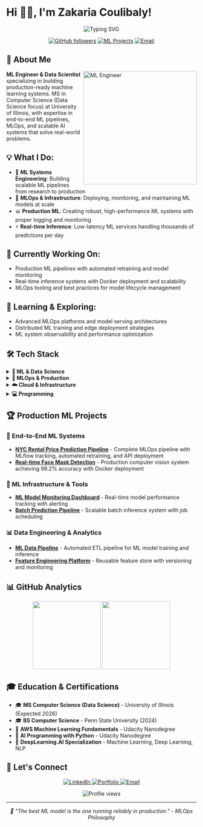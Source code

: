 # Hi 👋🏼, I'm Zakaria Coulibaly!

<div align="center">
  <img src="https://readme-typing-svg.herokuapp.com?font=Fira+Code&pause=1000&color=0A66C2&center=true&vCenter=true&width=435&lines=ML+Engineer;Production+ML+Systems;MLOps+Specialist;AI+Systems+Builder" alt="Typing SVG" />
</div>

<p align="center">
  <a href="https://github.com/levisstrauss"><img src="https://img.shields.io/github/followers/levisstrauss?label=Follow&style=social" alt="GitHub followers"></a>
  <a href="https://github.com/levisstrauss?tab=repositories"><img src="https://img.shields.io/badge/ML_Projects-8+-blue" alt="ML Projects"></a>
  <a href="mailto:zcoulibalyeng@gmail.com"><img src="https://img.shields.io/badge/Email-Contact_Me-red" alt="Email"></a>
</p>

## 🚀 About Me

<img align="right" width="300" height="auto" src="https://miro.medium.com/v2/resize:fit:679/1*zVnWJtyGOX_kUIDm6ccCfQ.gif" alt="ML Engineer"/>

**ML Engineer & Data Scientist** specializing in building production-ready machine learning systems. MS in Computer Science (Data Science focus) at University of Illinois, with expertise in end-to-end ML pipelines, MLOps, and scalable AI systems that solve real-world problems.

## 💡 What I Do:
- 🤖 **ML Systems Engineering**: Building scalable ML pipelines from research to production
- 🔧 **MLOps & Infrastructure**: Deploying, monitoring, and maintaining ML models at scale
- 📊 **Production ML**: Creating robust, high-performance ML systems with proper logging and monitoring
- ⚡ **Real-time Inference**: Low-latency ML services handling thousands of predictions per day

## 🔭 Currently Working On:
- Production ML pipelines with automated retraining and model monitoring
- Real-time inference systems with Docker deployment and scalability
- MLOps tooling and best practices for model lifecycle management

## 🌱 Learning & Exploring:
- Advanced MLOps platforms and model serving architectures
- Distributed ML training and edge deployment strategies
- ML system observability and performance optimization

## 🛠️ Tech Stack

<details>
<summary><b>🤖 ML & Data Science</b></summary>
<br>
<p align="left">
  <img src="https://img.shields.io/badge/PyTorch-EE4C2C?style=for-the-badge&logo=pytorch&logoColor=white" alt="PyTorch"/>
  <img src="https://img.shields.io/badge/TensorFlow-FF6F00?style=for-the-badge&logo=tensorflow&logoColor=white" alt="TensorFlow"/>
  <img src="https://img.shields.io/badge/scikit_learn-F7931E?style=for-the-badge&logo=scikit-learn&logoColor=white" alt="Scikit-Learn"/>
  <img src="https://img.shields.io/badge/Pandas-150458?style=for-the-badge&logo=pandas&logoColor=white" alt="Pandas"/>
  <img src="https://img.shields.io/badge/NumPy-013243?style=for-the-badge&logo=numpy&logoColor=white" alt="NumPy"/>
  <img src="https://img.shields.io/badge/XGBoost-003545?style=for-the-badge" alt="XGBoost"/>
</p>
</details>

<details>
<summary><b>🔧 MLOps & Production</b></summary>
<br>
<p align="left">
  <img src="https://img.shields.io/badge/MLflow-0194E2?style=for-the-badge&logo=mlflow&logoColor=white" alt="MLflow"/>
  <img src="https://img.shields.io/badge/Weights_&_Biases-FFBE00?style=for-the-badge&logo=weightsandbiases&logoColor=black" alt="Weights & Biases"/>
  <img src="https://img.shields.io/badge/FastAPI-009688?style=for-the-badge&logo=fastapi&logoColor=white" alt="FastAPI"/>
  <img src="https://img.shields.io/badge/Flask-000000?style=for-the-badge&logo=flask&logoColor=white" alt="Flask"/>
  <img src="https://img.shields.io/badge/Docker-2496ED?style=for-the-badge&logo=docker&logoColor=white" alt="Docker"/>
</p>
</details>

<details>
<summary><b>☁️ Cloud & Infrastructure</b></summary>
<br>
<p align="left">
  <img src="https://img.shields.io/badge/AWS-232F3E?style=for-the-badge&logo=amazon-aws&logoColor=white" alt="AWS"/>
<!--   <img src="https://img.shields.io/badge/GCP-4285F4?style=for-the-badge&logo=google-cloud&logoColor=white" alt="Google Cloud"/> -->
  <img src="https://img.shields.io/badge/GitHub_Actions-2088FF?style=for-the-badge&logo=github-actions&logoColor=white" alt="GitHub Actions"/>
  <img src="https://img.shields.io/badge/PostgreSQL-4169E1?style=for-the-badge&logo=postgresql&logoColor=white" alt="PostgreSQL"/>
  <img src="https://img.shields.io/badge/MongoDB-47A248?style=for-the-badge&logo=mongodb&logoColor=white" alt="MongoDB"/>
</p>
</details>

<details>
<summary><b>💻 Programming</b></summary>
<br>
<p align="left">
  <img src="https://img.shields.io/badge/Python-3776AB?style=for-the-badge&logo=python&logoColor=white" alt="Python"/>
  <img src="https://img.shields.io/badge/Java-ED8B00?style=for-the-badge&logo=openjdk&logoColor=white" alt="Java"/>
  <img src="https://img.shields.io/badge/SQL-336791?style=for-the-badge&logo=postgresql&logoColor=white" alt="SQL"/>
  <img src="https://img.shields.io/badge/Linux-FCC624?style=for-the-badge&logo=linux&logoColor=black" alt="Linux"/>
  <img src="https://img.shields.io/badge/Git-F05032?style=for-the-badge&logo=git&logoColor=white" alt="Git"/>
</p>
</details>

## 🏆 Production ML Projects

### 🤖 End-to-End ML Systems
- **[NYC Rental Price Prediction Pipeline](https://github.com/levisstrauss/End-to-End-MLOps-Pipeline-NYC-Rental-Price-Prediction)** - Complete MLOps pipeline with MLflow tracking, automated retraining, and API deployment
- **[Real-time Face Mask Detection](https://github.com/levisstrauss/Face-Mask-Detection-System-with-ResNet18)** - Production computer vision system achieving 98.2% accuracy with Docker deployment

### 🔧 ML Infrastructure & Tools
- **[ML Model Monitoring Dashboard](link-when-ready)** - Real-time model performance tracking with alerting
- **[Batch Prediction Pipeline](link-when-ready)** - Scalable batch inference system with job scheduling

### 📊 Data Engineering & Analytics
- **[ML Data Pipeline](link-when-ready)** - Automated ETL pipeline for ML model training and inference
- **[Feature Engineering Platform](link-when-ready)** - Reusable feature store with versioning and monitoring

## 📊 GitHub Analytics

<div align="center">
  <img height="180em" src="https://github-readme-stats.vercel.app/api?username=levisstrauss&show_icons=true&theme=tokyonight&include_all_commits=true&count_private=true"/>
  <img height="180em" src="https://github-readme-stats.vercel.app/api/top-langs/?username=levisstrauss&layout=compact&langs_count=8&theme=tokyonight"/>
</div>

## 🎓 Education & Certifications

- 🎓 **MS Computer Science (Data Science)** - University of Illinois (Expected 2026)
- 🎓 **BS Computer Science** - Penn State University (2024)
- 📜 **AWS Machine Learning Fundamentals** - Udacity Nanodegree
- 📜 **AI Programming with Python** - Udacity Nanodegree
- 📜 **DeepLearning.AI Specialization** - Machine Learning, Deep Learning, NLP

## 🤝 Let's Connect

<p align="center">
  <a href="https://linkedin.com/in/codemon">
    <img src="https://img.shields.io/badge/LinkedIn-0077B5?style=for-the-badge&logo=linkedin&logoColor=white" alt="LinkedIn"/>
  </a>
  <a href="https://codemon.io">
    <img src="https://img.shields.io/badge/Portfolio-FF5722?style=for-the-badge&logo=web&logoColor=white" alt="Portfolio"/>
  </a>
  <a href="mailto:zcoulibalyeng@gmail.com">
    <img src="https://img.shields.io/badge/Email-D14836?style=for-the-badge&logo=gmail&logoColor=white" alt="Email"/>
  </a>
</p>

<div align="center">
  <img src="https://komarev.com/ghpvc/?username=levisstrauss&color=blueviolet&style=flat-square&label=Profile+Views" alt="Profile views"/>
</div>

---
<div align="center">
  <i>🤖 "The best ML model is the one running reliably in production." - MLOps Philosophy</i>
</div>
